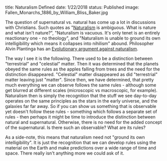 title: Naturalism Defined
date: 1/22/2018
status: Published
image: Fallen_Monarchs_1886_by_William_Bliss_Baker.jpg


The question of supernatural vs. natural has come up a lot in discussions with Christians. Such quotes as "[Naturalism](https://en.wikipedia.org/wiki/Naturalism_(philosophy)) is ambiguous. What is nature and what isn't nature?", "Naturalism is vacuous. It's only tenet is an entirely reactionary one - no theology", and "Naturalism is unable to ground its own intelligibility which means it collapses into nihilism" abound.  Philosopher  Alvin Plantinga has an [Evolutionary argument against naturalism](https://en.wikipedia.org/wiki/Evolutionary_argument_against_naturalism).

The way I see it is the following.  There used to be a distinction between "terrestrial" and "celestial" matter. Then it was determined that the planets obeyed the same rules as the apples falling from trees and the need for the distinction disappeared. "Celestial" matter disappeared as did "terrestrial" matter leaving just "matter". Since then, we have determined, that pretty much everything we can observe follows the same rules - although some get blurred at different scales (microscopic vs macroscopic, for example). Naturalism then is simply the recognition that the stuff we see day-to-day operates on the same principles as the stars in the early universe, and the galaxies far far away. So if you can show us something that is observable yet doesn't follow these rules - something which follows a separate set of rules - then perhaps it might be time to introduce the distinction between natural and supernatural. Otherwise, there is no need for the added concept of the supernatural. Is there such an observable? What are its rules?

As a side-note, this means that naturalism need not "ground its own intelligibility". It is just the recognition that we can develop rules using the material on the Earth and make predictions over a wide range of time and space. There really isn't anything more we could ask of it.
